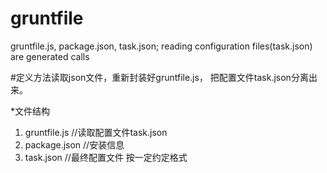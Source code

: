 # gruntfile
gruntfile.js, package.json, task.json; reading configuration files(task.json) are generated calls

#定义方法读取json文件，重新封装好gruntfile.js， 把配置文件task.json分离出来。

*文件结构<br/>
1) gruntfile.js //读取配置文件task.json<br/>
2) package.json //安装信息<br/>
3) task.json  //最终配置文件 按一定约定格式
